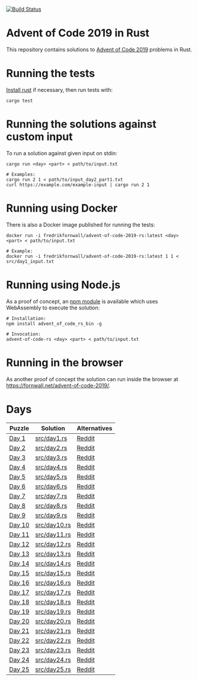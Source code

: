 [![Build Status](https://travis-ci.org/fornwall/advent-of-code-2019-rs.svg?branch=master)](https://travis-ci.org/fornwall/advent-of-code-2019-rs)

# Advent of Code 2019 in Rust
This repository contains solutions to [Advent of Code 2019](https://adventofcode.com/2019) problems in Rust.

# Running the tests
[Install rust](https://www.rust-lang.org/tools/install) if necessary, then run tests with:

    cargo test

# Running the solutions against custom input
To run a solution against given input on stdin:

    cargo run <day> <part> < path/to/input.txt

    # Examples:
    cargo run 2 1 < path/to/input_day2_part1.txt
    curl https://example.com/example-input | cargo run 2 1

# Running using Docker
There is also a Docker image published for running the tests:

    docker run -i fredrikfornwall/advent-of-code-2019-rs:latest <day> <part> < path/to/input.txt

    # Example:
    docker run -i fredrikfornwall/advent-of-code-2019-rs:latest 1 1 < src/day1_input.txt

# Running using Node.js
As a proof of concept, an [npm module](https://www.npmjs.com/package/advent_of_code_rs) is available which uses WebAssembly to execute the solution:

    # Installation:
    npm install advent_of_code_rs_bin -g

    # Invocation:
    advent-of-code-rs <day> <part> < path/to/input.txt

# Running in the browser
As another proof of concept the solution can run inside the browser at https://fornwall.net/advent-of-code-2019/.

# Days
| Puzzle                                         | Solution                     | Alternatives |
| ---------------------------------------------- | ---------------------------- | ------------ |
| [Day 1](https://adventofcode.com/2019/day/1)   | [src/day1.rs](src/day1.rs)   | [Reddit](https://www.reddit.com/r/adventofcode/comments/e4axxe/2019_day_1_solutions/)
| [Day 2](https://adventofcode.com/2019/day/2)   | [src/day2.rs](src/day2.rs)   | [Reddit](https://www.reddit.com/r/adventofcode/comments/e4u0rw/2019_day_2_solutions/)
| [Day 3](https://adventofcode.com/2019/day/3)   | [src/day3.rs](src/day3.rs)   | [Reddit](https://www.reddit.com/r/adventofcode/comments/XXX/2019_day_3_solutions/)
| [Day 4](https://adventofcode.com/2019/day/4)   | [src/day4.rs](src/day4.rs)   | [Reddit](https://www.reddit.com/r/adventofcode/comments/XXX/2019_day_4_solutions/)
| [Day 5](https://adventofcode.com/2019/day/5)   | [src/day5.rs](src/day5.rs)   | [Reddit](https://www.reddit.com/r/adventofcode/comments/XXX/2019_day_5_solutions/)
| [Day 6](https://adventofcode.com/2019/day/6)   | [src/day6.rs](src/day6.rs)   | [Reddit](https://www.reddit.com/r/adventofcode/comments/XXX/2019_day_6_solutions/)
| [Day 7](https://adventofcode.com/2019/day/7)   | [src/day7.rs](src/day7.rs)   | [Reddit](https://www.reddit.com/r/adventofcode/comments/XXX/2019_day_7_solutions/)
| [Day 8](https://adventofcode.com/2019/day/8)   | [src/day8.rs](src/day8.rs)   | [Reddit](https://www.reddit.com/r/adventofcode/comments/XXX/2019_day_8_solutions/)
| [Day 9](https://adventofcode.com/2019/day/9)   | [src/day9.rs](src/day9.rs)   | [Reddit](https://www.reddit.com/r/adventofcode/comments/XXX/2019_day_9_solutions/)
| [Day 10](https://adventofcode.com/2019/day/10) | [src/day10.rs](src/day10.rs) | [Reddit](https://www.reddit.com/r/adventofcode/comments/XXX/2019_day_10_solutions/)
| [Day 11](https://adventofcode.com/2019/day/11) | [src/day11.rs](src/day11.rs) | [Reddit](https://www.reddit.com/r/adventofcode/comments/XXX/2019_day_11_solutions/)
| [Day 12](https://adventofcode.com/2019/day/12) | [src/day12.rs](src/day12.rs) | [Reddit](https://www.reddit.com/r/adventofcode/comments/XXX/2019_day_12_solutions/)
| [Day 13](https://adventofcode.com/2019/day/13) | [src/day13.rs](src/day13.rs) | [Reddit](https://www.reddit.com/r/adventofcode/comments/XXX/2019_day_13_solutions/)
| [Day 14](https://adventofcode.com/2019/day/14) | [src/day14.rs](src/day14.rs) | [Reddit](https://www.reddit.com/r/adventofcode/comments/XXX/2019_day_14_solutions/)
| [Day 15](https://adventofcode.com/2019/day/15) | [src/day15.rs](src/day15.rs) | [Reddit](https://www.reddit.com/r/adventofcode/comments/XXX/2019_day_15_solutions/)
| [Day 16](https://adventofcode.com/2019/day/16) | [src/day16.rs](src/day16.rs) | [Reddit](https://www.reddit.com/r/adventofcode/comments/XXX/2019_day_16_solutions/)
| [Day 17](https://adventofcode.com/2019/day/17) | [src/day17.rs](src/day17.rs) | [Reddit](https://www.reddit.com/r/adventofcode/comments/XXX/2019_day_17_solutions/)
| [Day 18](https://adventofcode.com/2019/day/18) | [src/day18.rs](src/day18.rs) | [Reddit](https://www.reddit.com/r/adventofcode/comments/XXX/2019_day_18_solutions/)
| [Day 19](https://adventofcode.com/2019/day/19) | [src/day19.rs](src/day19.rs) | [Reddit](https://www.reddit.com/r/adventofcode/comments/XXX/2019_day_19_solutions/)
| [Day 20](https://adventofcode.com/2019/day/20) | [src/day20.rs](src/day20.rs) | [Reddit](https://www.reddit.com/r/adventofcode/comments/XXX/2017_day_20_solutions/)
| [Day 21](https://adventofcode.com/2019/day/21) | [src/day21.rs](src/day21.rs) | [Reddit](https://www.reddit.com/r/adventofcode/comments/XXX/2019_day_21_solutions/)
| [Day 22](https://adventofcode.com/2019/day/22) | [src/day22.rs](src/day22.rs) | [Reddit](https://www.reddit.com/r/adventofcode/comments/XXX/2019_day_22_solutions/)
| [Day 23](https://adventofcode.com/2019/day/23) | [src/day23.rs](src/day23.rs) | [Reddit](https://www.reddit.com/r/adventofcode/comments/XXX/2019_day_23_solutions/)
| [Day 24](https://adventofcode.com/2019/day/24) | [src/day24.rs](src/day24.rs) | [Reddit](https://www.reddit.com/r/adventofcode/comments/XXX/2019_day_24_solutions/)
| [Day 25](https://adventofcode.com/2019/day/25) | [src/day25.rs](src/day25.rs) | [Reddit](https://www.reddit.com/r/adventofcode/comments/XXX/2019_day_25_solutions/)
